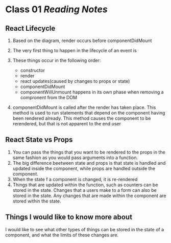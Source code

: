 # Class 01 *Reading Notes*

## React Lifecycle

1. Based on the diagram, render occurs before componentDidMount
2. The very first thing to happen in the lifecycle of an event is
3. These things occur in the following order:
    - constructor
    - render
    - react updates(caused by changes to props or state)
    - componentDidMount
    - componentWillUnmount happens in its own phase when removing a compronent from the DOM

4. componentDidMount is called after the render has taken place. This method is used to run statements that depend on the component having been rendered already. This method causes the component to be rerendered, but that is not apparent to the end user

## React State vs Props

1. You can pass the things that you want to be rendered to the props in the same fashion as you would pass arguments into a function.
2. The big difference beetween state and props is that state is handled and updated inside the component, while props are handled outside the component.
3. When the state f a component is changed, it is re-rendered
4. Things that are updated within the function, such as counters can be stored in the state. Changes that a users make to a form can also be stored in the state. Any changes that are made within the component are stored within the state.

## Things I would like to know more about

I would like to see what other types of things can be stored in the state of a component, and what the limits of these changes are.